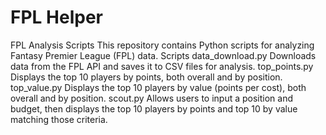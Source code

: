 # FPL Helper

FPL Analysis Scripts
This repository contains Python scripts for analyzing Fantasy Premier League (FPL) data.
Scripts
data_download.py
Downloads data from the FPL API and saves it to CSV files for analysis.
top_points.py
Displays the top 10 players by points, both overall and by position.
top_value.py
Displays the top 10 players by value (points per cost), both overall and by position.
scout.py
Allows users to input a position and budget, then displays the top 10 players by points and top 10 by value matching those criteria.
